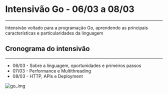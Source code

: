 # Intensivão Go - 06/03 a 08/03

---

Intensivão voltado para a programação Go, aprendendo as principais características e particularidades da linguagem

## Cronograma do intensivão

---

- 06/03 - Sobre a linguagem, oportunidades e primeiros passos
- 07/03 - Performance e Multithreading
- 08/03 - HTTP, APIs e Deployment

![go_img](https://external-content.duckduckgo.com/iu/?u=https%3A%2F%2Fwww.visionnaire.com.br%2Fdbimages%2Fvisionnaire-go_14036_img.jpg&f=1&nofb=1&ipt=8b9a3af2587b59f32a941bd22dd0c8f0828951315b0b484bf2a54585d03fba07&ipo=images)
